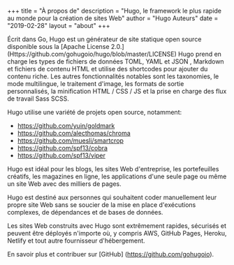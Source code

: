 +++
title = "À propos de"
description = "Hugo, le framework le plus rapide au monde pour la création de sites Web"
author = "Hugo Auteurs"
date = "2019-02-28"
layout = "about"
+++

Écrit dans Go, Hugo est un générateur de site statique open source disponible sous la [Apache License 2.0.] (Https://github.com/gohugoio/hugo/blob/master/LICENSE) Hugo prend en charge les types de fichiers de données TOML, YAML et JSON , Markdown et fichiers de contenu HTML et utilise des shortcodes pour ajouter du contenu riche. Les autres fonctionnalités notables sont les taxonomies, le mode multilingue, le traitement d'image, les formats de sortie personnalisés, la minification HTML / CSS / JS et la prise en charge des flux de travail Sass SCSS.

Hugo utilise une variété de projets open source, notamment:

* https://github.com/yuin/goldmark
* https://github.com/alecthomas/chroma
* https://github.com/muesli/smartcrop
* https://github.com/spf13/cobra
* https://github.com/spf13/viper

Hugo est idéal pour les blogs, les sites Web d'entreprise, les portefeuilles créatifs, les magazines en ligne, les applications d'une seule page ou même un site Web avec des milliers de pages.

Hugo est destiné aux personnes qui souhaitent coder manuellement leur propre site Web sans se soucier de la mise en place d'exécutions complexes, de dépendances et de bases de données.

Les sites Web construits avec Hugo sont extrêmement rapides, sécurisés et peuvent être déployés n'importe où, y compris AWS, GitHub Pages, Heroku, Netlify et tout autre fournisseur d'hébergement.

En savoir plus et contribuer sur [GitHub] (https://github.com/gohugoio).
